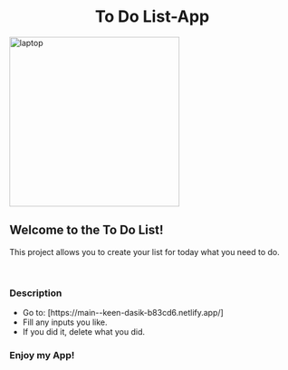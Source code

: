 <h1 align="center">To Do List-App</h1>
<img src="https://images.unsplash.com/photo-1452457750107-cd084dce177d?q=80&w=1401&auto=format&fit=crop&ixlib=rb-4.0.3&ixid=M3wxMjA3fDB8MHxwaG90by1wYWdlfHx8fGVufDB8fHx8fA%3D%3D" alt="laptop" width="300px"> 
<h2>Welcome to the To Do List!</h2>
<p> This project allows you to create your list for today what you need to do.</p>
<br>
<h3>Description</h3>
<ul>
  <li>Go to: [https://main--keen-dasik-b83cd6.netlify.app/]</li>
  <li>Fill any inputs you like.</li>
  <li>If you did it, delete what you did.</li>
</ul>
<h3>Enjoy my App!</h3>
